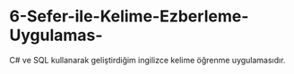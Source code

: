 # 6-Sefer-ile-Kelime-Ezberleme-Uygulamas-
C# ve SQL kullanarak geliştirdiğim ingilizce kelime öğrenme uygulamasıdır.
